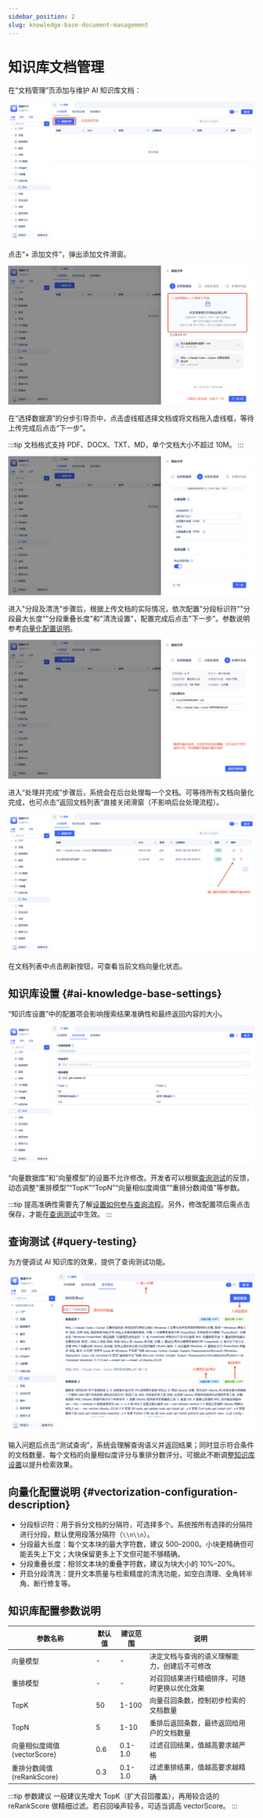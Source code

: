 ```yaml
---
sidebar_position: 2
slug: knowledge-base-document-management
---
```


# 知识库文档管理

在“文档管理”页添加与维护 AI 知识库文档：

![添加文档](./img/add-document-alt.png)

点击“+ 添加文件”，弹出添加文件滑窗。

![文档上传](./img/document-upload.png)

在“选择数据源”的分步引导页中，点击虚线框选择文档或将文档拖入虚线框，等待上传完成后点击“下一步”。

:::tip
文档格式支持 PDF、DOCX、TXT、MD，单个文档大小不超过 10M。
:::

![分段清洗](./img/segment-cleaning.png)

进入"分段及清洗"步骤后，根据上传文档的实际情况，依次配置"分段标识符""分段最大长度""分段重叠长度"和"清洗设置"，配置完成后点击"下一步"。参数说明参考[向量化配置说明](#vectorization-configuration-description)。

![向量化](./img/vectorization.png)

进入“处理并完成”步骤后，系统会在后台处理每一个文档。可等待所有文档向量化完成，也可点击“返回文档列表”直接关闭滑窗（不影响后台处理流程）。

![文件列表](./img/file-list.png)

在文档列表中点击刷新按钮，可查看当前文档向量化状态。


## 知识库设置 {#ai-knowledge-base-settings}
“知识库设置”中的配置项会影响搜索结果准确性和最终返回内容的大小。

![知识库设置](./img/knowledge-base-settings.png)

“向量数据库”和“向量模型”的设置不允许修改。开发者可以根据[查询测试](#query-testing)的反馈，动态调整“重排模型”“TopK”“TopN”“向量相似度阈值”“重排分数阈值”等参数。

:::tip
提高准确性需要先了解[设置如何参与查询流程](./full-text-and-semantic-search#how-ai-knowledge-base-settings-participate-in-query-flow)。另外，修改配置项后需点击保存，才能在[查询测试](#query-testing)中生效。
:::

## 查询测试 {#query-testing}
为方便调试 AI 知识库的效果，提供了查询测试功能。

![查询测试](./img/query-test.png)

输入问题后点击“测试查询”，系统会理解查询语义并返回结果；同时显示符合条件的文档数量、每个文档的向量相似度评分与重排分数评分。可据此不断调整[知识库设置](#ai-knowledge-base-settings)以提升检索效果。

## 向量化配置说明 {#vectorization-configuration-description}
- 分段标识符：用于拆分文档的分隔符，可选择多个。系统按所有选择的分隔符进行分段，默认使用段落分隔符（`\\n\\n`）。
- 分段最大长度：每个文本块的最大字符数，建议 500–2000。小块更精确但可能丢失上下文；大块保留更多上下文但可能不够精确。
- 分段重叠长度：相邻文本块的重叠字符数，建议为块大小的 10%–20%。
- 开启分段清洗：提升文本质量与检索精度的清洗功能，如空白清理、全角转半角、断行修复等。

## 知识库配置参数说明
| 参数名称 | 默认值 | 建议范围 | 说明 |
|---------|--------|----------|------|
| 向量模型 | - | - | 决定文档与查询的语义理解能力，创建后不可修改 |
| 重排模型 | - | - | 对召回结果进行精细排序，可随时更换以优化效果 |
| TopK | 50 | 1-100 | 向量召回条数，控制初步检索的文档数量 |
| TopN | 5 | 1-10 | 重排后返回条数，最终返回给用户的文档数量 |
| 向量相似度阈值 (vectorScore) | 0.6 | 0.1-1.0 | 过滤召回结果，值越高要求越严格 |
| 重排分数阈值 (reRankScore) | 0.3 | 0.1-1.0 | 过滤重排结果，值越高要求越精确 |

:::tip 参数建议
一般建议先增大 TopK（扩大召回覆盖），再用较合适的 reRankScore 做精细过滤。若召回噪声较多，可适当调高 vectorScore。
:::

